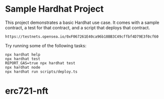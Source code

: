 # Sample Hardhat Project

This project demonstrates a basic Hardhat use case. It comes with a sample contract, a test for that contract, and a script that deploys that contract.

```
https://testnets.opensea.io/0xF067261E40ca96b18BB3C49cffbf4D79E3f0cf60
```

Try running some of the following tasks:

```shell
npx hardhat help
npx hardhat test
REPORT_GAS=true npx hardhat test
npx hardhat node
npx hardhat run scripts/deploy.ts
```
# erc721-nft
